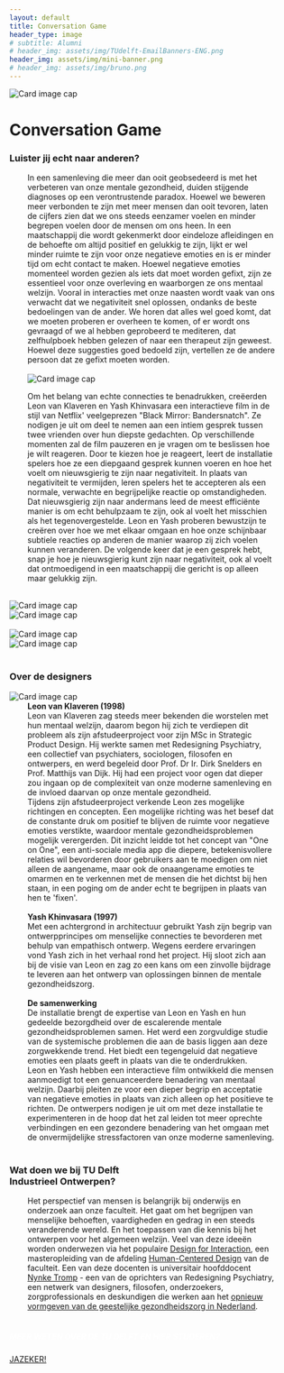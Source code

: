 ```yaml
---
layout: default
title: Conversation Game
header_type: image
# subtitle: Alumni
# header_img: assets/img/TUdelft-EmailBanners-ENG.png
header_img: assets/img/mini-banner.png
# header_img: assets/img/bruno.png
---
```


<!-- <img src="/assets/img/mini-banner.png" alt="Card image cap"> -->
<img src="https://placehold.co/4000x3000" alt="Card image cap">
<br> 


<!-- ## Title 1 -->
<div class="card conv-card shadow">
<div class="card-body">
<h1 class="card-title text-center NeueMachina-project">Conversation Game</h1>
<h3 class="text-center NeueMachina-h4">Luister jij echt naar anderen?</h3>
  <div class="card-body text-center" style="margin-left: 2rem;margin-right: 2rem;">
In een samenleving die meer dan ooit geobsedeerd is met het verbeteren van onze mentale gezondheid,
duiden stijgende diagnoses op een verontrustende paradox. Hoewel we beweren meer verbonden te zijn
met meer mensen dan ooit tevoren, laten de cijfers zien dat we ons steeds eenzamer voelen en minder
begrepen voelen door de mensen om ons heen. In een maatschappij die wordt gekenmerkt door
eindeloze afleidingen en de behoefte om altijd positief en gelukkig te zijn, lijkt er wel minder ruimte te zijn
voor onze negatieve emoties en is er minder tijd om echt contact te maken. Hoewel negatieve emoties
momenteel worden gezien als iets dat moet worden gefixt, zijn ze essentieel voor onze overleving en
waarborgen ze ons mentaal welzijn. Vooral in interacties met onze naasten wordt vaak van ons verwacht
dat we negativiteit snel oplossen, ondanks de beste bedoelingen van de ander. We horen dat alles wel
goed komt, dat we moeten proberen er overheen te komen, of er wordt ons gevraagd of we al hebben
geprobeerd te mediteren, dat zelfhulpboek hebben gelezen of naar een therapeut zijn geweest. Hoewel
deze suggesties goed bedoeld zijn, vertellen ze de andere persoon dat ze gefixt moeten worden.<br>
<br>
<img src="https://placehold.co/4000x3000" alt="Card image cap">
<br>

Om het belang van echte connecties te benadrukken, creëerden Leon van Klaveren en Yash Khinvasara
een interactieve film in de stijl van Netflix' veelgeprezen "Black Mirror: Bandersnatch". Ze nodigen je uit
om deel te nemen aan een intiem gesprek tussen twee vrienden over hun diepste gedachten. Op
verschillende momenten zal de film pauzeren en je vragen om te beslissen hoe je wilt reageren. Door te
kiezen hoe je reageert, leert de installatie spelers hoe ze een diepgaand gesprek kunnen voeren en hoe
het voelt om nieuwsgierig te zijn naar negativiteit. In plaats van negativiteit te vermijden, leren spelers het
te accepteren als een normale, verwachte en begrijpelijke reactie op omstandigheden. Dat nieuwsgierig
zijn naar andermans leed de meest efficiënte manier is om echt behulpzaam te zijn, ook al voelt het
misschien als het tegenovergestelde. Leon en Yash proberen bewustzijn te creëren over hoe we met
elkaar omgaan en hoe onze schijnbaar subtiele reacties op anderen de manier waarop zij zich voelen
kunnen veranderen. De volgende keer dat je een gesprek hebt, snap je hoe je nieuwsgierig kunt zijn naar
negativiteit, ook al voelt dat ontmoedigend in een maatschappij die gericht is op alleen maar gelukkig zijn.
  </div>
</div>
</div>
<br>
<div class="container">
  <div class="row">
    <div class="col-sm">
      <img src="https://placehold.co/4000x3000" alt="Card image cap">
    </div>
    <div class="col-sm">
      <img src="https://placehold.co/4000x3000" alt="Card image cap">
    </div>
  </div>
  <br>
  <div class="row">
    <div class="col-sm">
      <img src="https://placehold.co/4000x3000" alt="Card image cap">
    </div>
    <div class="col-sm">
      <img src="https://placehold.co/4000x3000" alt="Card image cap">
    </div>
  </div>
</div>
<br>
<!-- ## Title 2 -->
<div class="card white-card shadow">
<div class="card-body">
<h3 class="card-title text-center NeueMachina-h3">Over de designers</h3>
<img src="https://placehold.co/4000x3000" alt="Card image cap">
  <div class="card-body text-center" style="margin-left: 2rem;margin-right: 2rem;">
<b>Leon van Klaveren (1998)</b><br>
Leon van Klaveren zag steeds meer bekenden die worstelen met hun mentaal welzijn, daarom begon hij
zich te verdiepen dit probleem als zijn afstudeerproject voor zijn MSc in Strategic Product Design. Hij
werkte samen met Redesigning Psychiatry, een collectief van psychiaters, sociologen, filosofen en
ontwerpers, en werd begeleid door Prof. Dr Ir. Dirk Snelders en Prof. Matthijs van Dijk. Hij had een project
voor ogen dat dieper zou ingaan op de complexiteit van onze moderne samenleving en de invloed
daarvan op onze mentale gezondheid.<br>
Tijdens zijn afstudeerproject verkende Leon zes mogelijke richtingen en concepten. Een mogelijke
richting was het besef dat de constante druk om positief te blijven de ruimte voor negatieve emoties
verstikte, waardoor mentale gezondheidsproblemen mogelijk verergerden. Dit inzicht leidde tot het
concept van "One on One", een anti-sociale media app die diepere, betekenisvollere relaties wil
bevorderen door gebruikers aan te moedigen om niet alleen de aangename, maar ook de onaangename
emoties te omarmen en te verkennen met de mensen die het dichtst bij hen staan, in een poging om de
ander echt te begrijpen in plaats van hen te 'fixen'.<br><br>
<b>Yash Khinvasara (1997)</b><br>
Met een achtergrond in architectuur gebruikt Yash zijn begrip van ontwerpprincipes om menselijke
connecties te bevorderen met behulp van empathisch ontwerp. Wegens eerdere ervaringen vond Yash
zich in het verhaal rond het project. Hij sloot zich aan bij de visie van Leon en zag zo een kans om een
zinvolle bijdrage te leveren aan het ontwerp van oplossingen binnen de mentale gezondheidszorg.<br><br>
<b>De samenwerking</b><br>
De installatie brengt de expertise van Leon en Yash en hun gedeelde bezorgdheid over de escalerende
mentale gezondheidsproblemen samen. Het werd een zorgvuldige studie van de systemische problemen
die aan de basis liggen aan deze zorgwekkende trend. Het biedt een tegengeluid dat negatieve emoties
een plaats geeft in plaats van die te onderdrukken.<br>
Leon en Yash hebben een interactieve film ontwikkeld die mensen aanmoedigt tot een genuanceerdere
benadering van mentaal welzijn. Daarbij pleiten ze voor een dieper begrip en acceptatie van negatieve
emoties in plaats van zich alleen op het positieve te richten. De ontwerpers nodigen je uit om met deze
installatie te experimenteren in de hoop dat het zal leiden tot meer oprechte verbindingen en een
gezondere benadering van het omgaan met de onvermijdelijke stressfactoren van onze moderne
samenleving.
  </div>
</div>
</div>
<br>
<!-- ## Title 3   -->
<div class="card white-card shadow">
<div class="card-body">
<h3 class="card-title text-center NeueMachina-h3">Wat doen we bij TU Delft<br> Industrieel Ontwerpen?</h3>
  <div class="card-body text-center" style="margin-left: 2rem;margin-right: 2rem;">
Het perspectief van mensen is belangrijk bij onderwijs en onderzoek aan onze faculteit. Het
gaat om het begrijpen van menselijke behoeften, vaardigheden en gedrag in een steeds
veranderende wereld. En het toepassen van die kennis bij het ontwerpen voor het algemeen
welzijn. Veel van deze ideeën worden onderwezen via het populaire 
<a href="https://www.tudelft.nl/en/education/programmes/masters/design-for-interaction/msc-design-for-interaction/" target="_blank"><u>Design for Interaction</u></a>,
 een masteropleiding van de afdeling 
<a href="https://www.tudelft.nl/io/over-io/afdelingen/human-centered-design" target="_blank"><u>Human-Centered Design</u></a>
 van de faculteit.
Een van deze docenten is universitair hoofddocent 
<a href="https://www.tudelft.nl/io/over-io/personen/tromp-n/" target="_blank"><u>Nynke Tromp</u></a> - 
een van de oprichters van
Redesigning Psychiatry, een netwerk van designers, filosofen, onderzoekers, zorgprofessionals
en deskundigen die werken aan het 
<a href="https://www.tudelft.nl/en/stories/articles/mental-health-from-disorder-to-interaction-problem" target="_blank"><u>opnieuw vormgeven van de geestelijke gezondheidszorg in Nederland</u></a>.
  </div>
</div>
</div>
<br>
<div class="card text-center  blue-card shadow">
  <div class="card-body">
    <h5 class="card-title NeueMachina-h4" style="color:white;">MEER WETEN OVER DE TU DELFT EN HIER STUDEREN?</h5>
    <a href="https://www.tudelft.nl/onderwijs/praktische-zaken/voorzieningen" class="btn btn-primary NeueMachina">JAZEKER!</a>
  </div>
</div>